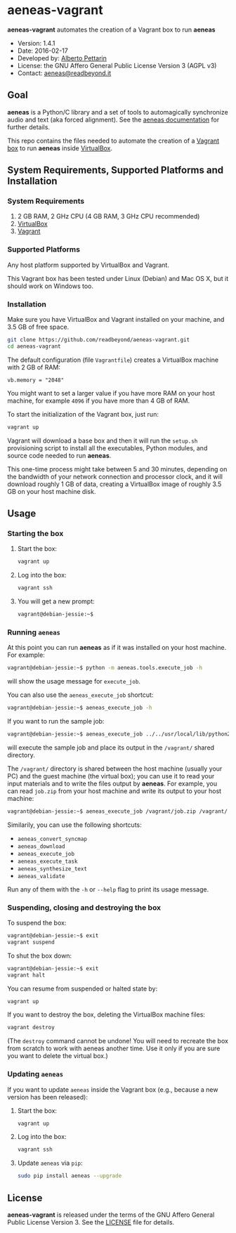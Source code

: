 # aeneas-vagrant

**aeneas-vagrant** automates the creation of a Vagrant box to run **aeneas**

* Version: 1.4.1
* Date: 2016-02-17
* Developed by: [Alberto Pettarin](http://www.albertopettarin.it/)
* License: the GNU Affero General Public License Version 3 (AGPL v3)
* Contact: [aeneas@readbeyond.it](mailto:aeneas@readbeyond.it)

## Goal

**aeneas** is a Python/C library and a set of tools to automagically synchronize audio and text (aka forced alignment).
See the [aeneas documentation](http://www.readbeyond.it/aeneas/) for further details.

This repo contains the files needed to automate
the creation of a [Vagrant box](https://www.vagrantup.com/)
to run **aeneas** inside [VirtualBox](https://www.virtualbox.org/).


## System Requirements, Supported Platforms and Installation

### System Requirements

1. 2 GB RAM, 2 GHz CPU (4 GB RAM, 3 GHz CPU recommended)
2. [VirtualBox](http://www.virtualbox.org/)
3. [Vagrant](http://www.vagrantup.com/)

### Supported Platforms

Any host platform supported by VirtualBox and Vagrant.

This Vagrant box has been tested under Linux (Debian) and Mac OS X,
but it should work on Windows too.

### Installation

Make sure you have VirtualBox and Vagrant installed on your machine,
and 3.5 GB of free space.

```bash
git clone https://github.com/readbeyond/aeneas-vagrant.git
cd aeneas-vagrant
```

The default configuration (file `Vagrantfile`)
creates a VirtualBox machine with 2 GB of RAM:

```
vb.memory = "2048"
```

You might want to set a larger value if you have more RAM
on your host machine, for example `4096` if you have more than 4 GB of RAM.

To start the initialization of the Vagrant box, just run:

```bash
vagrant up
```

Vagrant will download a base box and
then it will run the `setup.sh` provisioning script
to install all the executables, Python modules,
and source code needed to run **aeneas**.

This one-time process might take between 5 and 30 minutes,
depending on the bandwidth of your network connection
and processor clock, and it will download roughly 1 GB of data,
creating a VirtualBox image of roughly 3.5 GB on your host machine disk.


## Usage

### Starting the box

1. Start the box:

    ```bash
    vagrant up
    ```

2. Log into the box:

    ```bash
    vagrant ssh
    ```

3. You will get a new prompt:

    ```bash
    vagrant@debian-jessie:~$
    ```


### Running `aeneas`

At this point you can run **aeneas** as if it was installed
on your host machine. For example:

```bash
vagrant@debian-jessie:~$ python -m aeneas.tools.execute_job -h 
```

will show the usage message for `execute_job`.

You can also use the `aeneas_execute_job` shortcut:

```bash
vagrant@debian-jessie:~$ aeneas_execute_job -h 
```

If you want to run the sample job:

```bash
vagrant@debian-jessie:~$ aeneas_execute_job ../../usr/local/lib/python2.7/dist-packages/aeneas/tools/res/job.zip /vagrant/ 
```

will execute the sample job and place its output
in the `/vagrant/` shared directory.

The `/vagrant/` directory is shared between
the host machine (usually your PC) and the guest machine (the virtual box);
you can use it to read your input materials and
to write the files output by **aeneas**.
For example, you can read `job.zip` from your host machine
and write its output to your host machine:

```bash
vagrant@debian-jessie:~$ aeneas_execute_job /vagrant/job.zip /vagrant/
```

Similarily, you can use the following shortcuts:

* `aeneas_convert_syncmap`
* `aeneas_download`
* `aeneas_execute_job`
* `aeneas_execute_task`
* `aeneas_synthesize_text`
* `aeneas_validate`

Run any of them with the `-h` or `--help` flag
to print its usage message.


### Suspending, closing and destroying the box

To suspend the box:

```bash
vagrant@debian-jessie:~$ exit
vagrant suspend
```

To shut the box down:

```bash
vagrant@debian-jessie:~$ exit
vagrant halt
```

You can resume from suspended or halted state by:

```bash
vagrant up
```

If you want to destroy the box,
deleting the VirtualBox machine files:

```bash
vagrant destroy
```

(The `destroy` command cannot be undone!
You will need to recreate the box from scratch
to work with aeneas another time.
Use it only if you are sure you want to delete
the virtual box.)

### Updating `aeneas`

If you want to update `aeneas`
inside the Vagrant box
(e.g., because a new version has been released):

1. Start the box:

    ```bash
    vagrant up
    ```

2. Log into the box:

    ```bash
    vagrant ssh
    ```
3. Update `aeneas` via `pip`:

    ```bash
    sudo pip install aeneas --upgrade
    ```

## License

**aeneas-vagrant** is released under the terms of the
GNU Affero General Public License Version 3.
See the [LICENSE](LICENSE) file for details.



